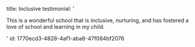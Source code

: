 title: Inclusive
testimonial: '<p>This is a wonderful school that is inclusive, nurturing, and has fostered a love of school and learning in my child.</p>'
id: 1770ecd3-4828-4af1-aba8-47f084bf2076
